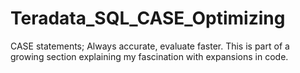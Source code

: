 # Teradata_SQL_CASE_Optimizing
CASE statements; Always accurate, evaluate faster.
This is part of a growing section explaining my fascination with expansions in code.
